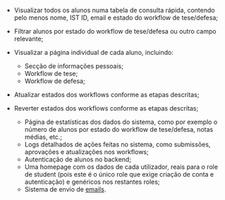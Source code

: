 <!-- - Visualizar todas as pessoas do DEI numa tabela de consulta rápida, contendo pelo menos nome, IST ID, email e tipo; -->
<!-- - Adicionar novas pessoas ao sistema; -->
<!-- - Atualizar e remover pessoas existentes; -->
<!-- - Atribuir papéis (roles) no frontend: staff, estudante, professor, coordenador, SC; -->
- Visualizar todos os alunos numa tabela de consulta rápida, contendo pelo menos nome, IST ID, email e estado do workflow de tese/defesa;
- Filtrar alunos por estado do workflow de tese/defesa ou outro campo relevante;
- Visualizar a página individual de cada aluno, incluindo:
  - Secção de informações pessoais;
  - Workflow de tese;
  - Workflow de defesa;
- Atualizar estados dos workflows conforme as etapas descritas;
- Reverter estados dos workflows conforme as etapas descritas;

  - Página de estatísticas dos dados do sistema, como por exemplo o número de alunos por estado do workflow de tese/defesa, notas médias, etc.;
  - Logs detalhados de ações feitas no sistema, como submissões, aprovações e atualizações nos workflows;
  - Autenticação de alunos no backend;
  - Uma homepage com os dados de cada utilizador, reais para o role de student (pois este é o único role que exige criação de conta e autenticação) e genéricos nos restantes roles;
  - Sistema de envio de [emails](https://github.com/tweedegolf/mailcrab).

